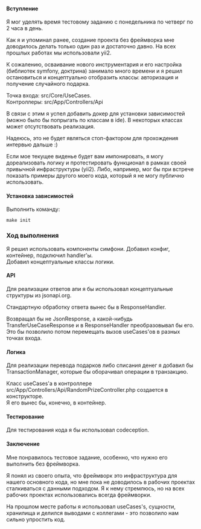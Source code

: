 #### Вступление

Я мог уделять время тестовому заданию с понедельника по четверг по 2 часа в день.

Как я и упоминал ранее, создание проекта без фреймворка мне доводилось делать только один раз и достаточно давно. На всех прошлых работах мы использовали yii2.

К сожалению, осваивание нового инструментария и его настройка (библиотек symfony, доктрина) занимало много времени и я решил остановиться и концептуально отобразить классы: авторизация и получение случайного подарка.

Точка входа: src/Core/UseCases. \
Контроллеры: src/App/Controllers/Api

В связи с этим я успел добавить докер для установки зависимостей (можно было бы попрыгать по классам в ide). В некоторых классах может отсутствовать реализация.

Надеюсь, это не будет являться стоп-фактором для прохождения интервью дальше :) 

Если мое текущее виденье будет вам импонировать, я могу дореализовать логику и протестировать функционал в рамках своей привычной инфраструктуры (yii2). Либо, например, мог бы при встрече показать примеры другого моего кода, который я не могу публично использовать.

#### Установка зависимостей
Выполнить команду:
```
make init
```

### Ход выполнения

Я решил использовать компоненты симфони. Добавил конфиг, контейнер, подключил handler'ы. \
Добавил концептуальные классы логики.

#### API

Для реализации ответов апи я бы использовал концептуальные структуры из jsonapi.org. 

Стандартную обработку ответа вынес бы в ResponseHandler. 

Возвращал бы не JsonResponse, а какой-нибудь TransferUseCaseResponse и в ResponseHandler преобразовывал бы его.
Это бы позволило потом перемещать вызов useCases'ов в разных точках входа.

#### Логика

Для реализации перевода подарков либо списания денег я добавил бы TransactionManager, которые бы оборачивал операции в транзакцию.

Класс useCases'а в контроллере src/App/Controllers/Api/RandomPrizeController.php создается в конструкторе.\
Я его вынес бы, конечно, в контейнер.

#### Тестирование

Для тестирования кода я бы использовал codeception.

#### Заключение
Мне понравилось тестовое задание, особенно, что нужно его выполнить без фреймворка. 

Я понял из своего опыта, что фреймворк это инфраструктура для нашего основного кода, но мне пока не доводилось в рабочих проектах сталкиваться с данными подходом. Я к нему стремлюсь, но на всех рабочих проектах использовались всегда фреймворки. 

На прошлом месте работы я использовал useCases's, сущности, хранилища и делился выводами с коллегами - это позволило нам сильно упростить код. 
